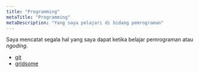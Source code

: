 ```yaml
---
title: "Programming"
metaTitle: "Programming"
metaDescription: "Yang saya pelajari di bidang pemrograman"
---
```


Saya mencatat segala hal yang saya dapat ketika belajar pemrograman atau *ngoding*.

- [git](https://notebook.wahudamon.com/programming/git)
- [gridsome](https://notebook.wahudamon.com/programming/gridsome)